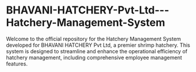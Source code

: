 # BHAVANI-HATCHERY-Pvt-Ltd---Hatchery-Management-System
Welcome to the official repository for the Hatchery Management System developed for BHAVANI HATCHERY Pvt Ltd, a premier shrimp hatchery. This system is designed to streamline and enhance the operational efficiency of hatchery management, including comprehensive employee management features.
